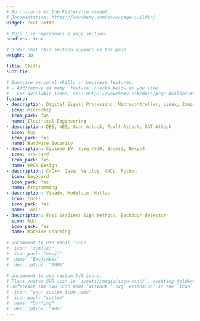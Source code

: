 ```yaml
---
# An instance of the Featurette widget.
# Documentation: https://wowchemy.com/docs/page-builder/
widget: featurette

# This file represents a page section.
headless: true

# Order that this section appears on the page.
weight: 30

title: Skills
subtitle:

# Showcase personal skills or business features.
# - Add/remove as many `feature` blocks below as you like.
# - For available icons, see: https://wowchemy.com/docs/page-builder/#icons
feature:
- description: Digital Signal Processing, Microcontroller, Linux, Image processing
  icon: microchip
  icon_pack: fas
  name: Electrical Engineering
- description: DES, AES, Scan Attack, Fault Attack, SAT Attack
  icon: bug
  icon_pack: fas
  name: Hardware Security
- description: Cyclone IV, Zynq 7010, Basys3, Nexys4
  icon: sim-card
  icon_pack: fas
  name: FPGA Design
- description: C/C++, Java, Verilog, VHDL, Python
  icon: keyboard
  icon_pack: fas
  name: Programming
- description: Vivado, Modelsim, Matlab
  icon: tools
  icon_pack: fas
  name: Tools
- description: Fast Gradient Sign Methods, Backdoor detector 
  icon: hdd
  icon_pack: fas
  name: Machine Learning

# Uncomment to use emoji icons.
#- icon: ":smile:"
#  icon_pack: "emoji"
#  name: "Emojiness"
#  description: "100%"  

# Uncomment to use custom SVG icons.
# Place custom SVG icon in `assets/images/icon-pack/`, creating folders if necessary.
# Reference the SVG icon name (without `.svg` extension) in the `icon` field.
#- icon: "your-custom-icon-name"
#  icon_pack: "custom"
#  name: "Surfing"
#  description: "90%"
---
```

